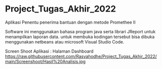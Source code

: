 # Project_Tugas_Akhir_2022
Aplikasi Penentu penerima bantuan dengan metode Promethee II 


Software ini menggunakan bahasa program java serta librari JReport untuk menampilkan laporan data.
untuk membuka kodingan tersebut bisa dibuka menggunakan netbeans atau microsoft Visual Studio Code.

Screen Shoot Aplikasi :
Halaman Dashboard 
https://raw.githubusercontent.com/Rasyahodhe/Project_Tugas_Akhir_2022/main/Screenshoot/Hasil%20Analisis.jpg



